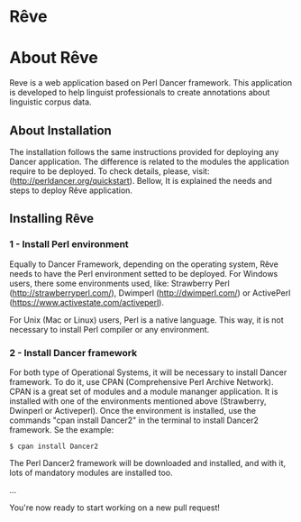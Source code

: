 ﻿Rêve
====

# About Rêve

Reve is a web application based on Perl Dancer framework. This application is developed to help linguist professionals to create annotations about linguistic corpus data.  

## About Installation

The installation follows the same instructions provided for deploying any Dancer application. The difference is related to the modules the application require to be deployed. To check details, please, visit: (http://perldancer.org/quickstart). Bellow, It is explained the needs and steps to deploy Rêve application.

## Installing Rêve

### 1 - Install Perl environment

Equally to Dancer Framework, depending on the operating system, Rêve needs to have the Perl environment setted to be deployed. For Windows users, there some environments used, like: Strawberry Perl (http://strawberryperl.com/), Dwimperl (http://dwimperl.com/) or ActivePerl (https://www.activestate.com/activeperl).

For Unix (Mac or Linux) users, Perl is a native language. This way, it is not necessary to install Perl compiler or any environment.

### 2 - Install Dancer framework

For both type of Operational Systems, it will be necessary to install Dancer framework. To do it, use CPAN (Comprehensive Perl Archive Network). CPAN is a great set of modules and a module mananger application. It is installed with one of the environments mentioned above (Strawberry, Dwinperl or Activeperl). Once the environment is installed, use the commands "cpan install Dancer2" in the terminal to install Dancer2 framework. Se the example:

    $ cpan install Dancer2

The Perl Dancer2 framework will be downloaded and installed, and with it, lots of mandatory modules are installed too.  


...


You're now ready to start working on a new pull request!
